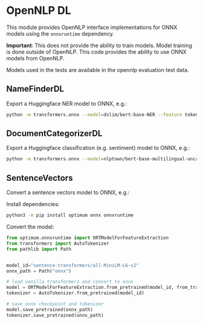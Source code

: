 # OpenNLP DL

This module provides OpenNLP interface implementations for ONNX models using the `onnxruntime` dependency.

**Important**: This does not provide the ability to train models. Model training is done outside of OpenNLP. This code provides the ability to use ONNX models from OpenNLP.

Models used in the tests are available in the opennlp evaluation test data.

## NameFinderDL

Export a Huggingface NER model to ONNX, e.g.:

```bash
python -m transformers.onnx --model=dslim/bert-base-NER --feature token-classification exported
```

## DocumentCategorizerDL

Export a Huggingface classification (e.g. sentiment) model to ONNX, e.g.:

```bash
python -m transformers.onnx --model=nlptown/bert-base-multilingual-uncased-sentiment --feature sequence-classification exported
```

## SentenceVectors

Convert a sentence vectors model to ONNX, e.g.:

Install dependencies:

```bash
python3 -m pip install optimum onnx onnxruntime
```

Convert the model:

```python
from optimum.onnxruntime import ORTModelForFeatureExtraction
from transformers import AutoTokenizer
from pathlib import Path


model_id="sentence-transformers/all-MiniLM-L6-v2"
onnx_path = Path("onnx")

# load vanilla transformers and convert to onnx
model = ORTModelForFeatureExtraction.from_pretrained(model_id, from_transformers=True)
tokenizer = AutoTokenizer.from_pretrained(model_id)

# save onnx checkpoint and tokenizer
model.save_pretrained(onnx_path)
tokenizer.save_pretrained(onnx_path)
```